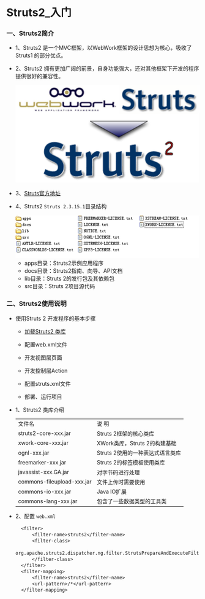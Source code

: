 # Struts2_入门

### 一、Struts2简介

* 1、Struts2 是一个MVC框架，以WebWork框架的设计思想为核心，吸收了Struts1 的部分优点。

* 2、Struts2 拥有更加广阔的前景，自身功能强大，还对其他框架下开发的程序提供很好的兼容性。

    <div align="center"><img src="./img/Struts2.png"/></div>

* 3、[Struts官方地址](http://struts.apache.org)

* 4、Struts2 `Struts 2.3.15.1`目录结构


    <div align="center"><img src="./img/目录结构.png"/></div>

     * apps目录：Struts2示例应用程序
     * docs目录：Struts2指南、向导、API文档
     * lib目录：Struts 2的发行包及其依赖包
     * src目录：Struts 2项目源代码

### 二、Struts2使用说明

* 使用Struts 2 开发程序的基本步骤

    * [加载Struts2 类库](./struts2-lib-xml)

    * 配置web.xml文件

    * 开发视图层页面

    * 开发控制层Action

    * 配置struts.xml文件

    * 部署、运行项目

* 1、Struts2 类库介绍

    <table>
       <tr>
          <td>文件名</td>
          <td>说   明</td>
       </tr>
       <tr>
          <td>struts2-core-xxx.jar</td>
          <td>Struts 2框架的核心类库</td>
       </tr>
       <tr>
          <td>xwork-core-xxx.jar</td>
          <td>XWork类库，Struts 2的构建基础</td>
       </tr>
       <tr>
          <td>ognl-xxx.jar</td>
          <td>Struts 2使用的一种表达式语言类库</td>
       </tr>
       <tr>
          <td>freemarker-xxx.jar</td>
          <td>Struts 2的标签模板使用类库</td>
       </tr>
       <tr>
          <td>javassist-xxx.GA.jar</td>
          <td>对字节码进行处理</td>
       </tr>
       <tr>
          <td>commons-fileupload-xxx.jar</td>
          <td>文件上传时需要使用</td>
       </tr>
       <tr>
          <td>commons-io-xxx.jar</td>
          <td>Java IO扩展</td>
       </tr>
       <tr>
          <td>commons-lang-xxx.jar</td>
          <td>包含了一些数据类型的工具类</td>
       </tr>
    </table>

* 2、配置 `web.xml`

        <filter>
            <filter-name>struts2</filter-name>
            <filter-class>
                org.apache.struts2.dispatcher.ng.filter.StrutsPrepareAndExecuteFilter
            </filter-class>
        </filter>
        <filter-mapping>
            <filter-name>struts2</filter-name>
            <url-pattern>/*</url-pattern>
        </filter-mapping>

















